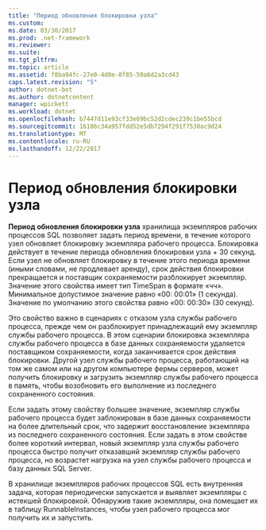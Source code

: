 ```yaml
---
title: "Период обновления блокировки узла"
ms.custom: 
ms.date: 03/30/2017
ms.prod: .net-framework
ms.reviewer: 
ms.suite: 
ms.tgt_pltfrm: 
ms.topic: article
ms.assetid: f8ba94fc-27e0-4d8e-8f85-50a6d2a3cd43
caps.latest.revision: "5"
author: dotnet-bot
ms.author: dotnetcontent
manager: wpickett
ms.workload: dotnet
ms.openlocfilehash: b7447d11e93cf33e69bc52d2cdec239c1be55bcd
ms.sourcegitcommit: 16186c34a957fdd52e5db7294f291f7530ac9d24
ms.translationtype: MT
ms.contentlocale: ru-RU
ms.lasthandoff: 12/22/2017
---
```

# <a name="host-lock-renewal-period"></a>Период обновления блокировки узла
**Период обновления блокировки узла** хранилища экземпляров рабочих процессов SQL позволяет задать период времени, в течение которого узел обновляет блокировку экземпляра рабочего процесса. Блокировка действует в течение периода обновления блокировки узла + 30 секунд. Если узел не обновляет блокировку в течение этого периода времени (иными словами, не продлевает аренду), срок действия блокировки прекращается и поставщик сохраняемости разблокирует экземпляр. Значение этого свойства имеет тип TimeSpan в формате «чч». Минимальное допустимое значение равно «00: 00:01» (1 секунда). Значение по умолчанию этого свойства равно «00: 00:30» (30 секунд).  
  
 Это свойство важно в сценариях с отказом узла службы рабочего процесса, прежде чем он разблокирует принадлежащий ему экземпляр службы рабочего процесса. В этом сценарии блокировка экземпляра службы рабочего процесса в базе данных сохраняемости удаляется поставщиком сохраняемости, когда заканчивается срок действия блокировки. Другой узел службы рабочего процесса, работающий на том же самом или на другом компьютере фермы серверов, может получить блокировку и загрузить экземпляр службы рабочего процесса в память, чтобы возобновить его выполнение из последнего сохраненного состояния.  
  
 Если задать этому свойству большее значение, экземпляр службы рабочего процесса будет заблокирован в базе данных сохраняемости на более длительный срок, что задержит восстановление экземпляра из последнего сохраненного состояния. Если задать в этом свойстве более короткий интервал, новый экземпляр узла службы рабочего процесса быстро получит отказавший экземпляр службы рабочего процесса, но возрастет нагрузка на узел службы рабочего процесса и базу данных SQL Server.  
  
 В хранилище экземпляров рабочих процессов SQL есть внутренняя задача, которая периодически запускается и выявляет экземпляры с истекшей блокировкой. Обнаружив такие экземпляры, она помещает их в таблицу RunnableInstances, чтобы узел рабочего процесса мог получить их и запустить.

